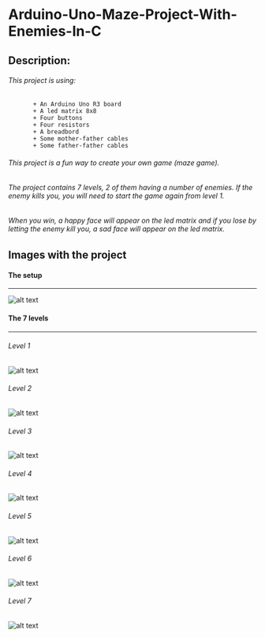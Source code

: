 # Arduino-Uno-Maze-Project-With-Enemies-In-C

## Description:

###### This project is using:
           + An Arduino Uno R3 board
           + A led matrix 8x8
           + Four buttons
           + Four resistors
           + A breadbord
           + Some mother-father cables
           + Some father-father cables
      
###### This project is a fun way to create your own game (maze game).
###### The project contains 7 levels, 2 of them having a number of enemies. If the enemy kills you, you will need to start the game again from level 1.
###### When you win, a happy face will appear on the led matrix and if you lose by letting the enemy kill you, a sad face will appear on the led matrix.

## Images with the project

#### The setup 
---
![alt text](https://github.com/melisazanier/Arduino_Uno_maze_project_with_enemies/blob/master/ProjectSetup.jpg "Setup")

#### The 7 levels
---
###### Level 1
![alt text](https://github.com/melisazanier/Arduino_Uno_maze_project_with_enemies/blob/master/maps/map%201/1_map.png "Level 1")

###### Level 2
![alt text](https://github.com/melisazanier/Arduino_Uno_maze_project_with_enemies/blob/master/maps/map%202/2_map.png "Level 2")

###### Level 3
![alt text](https://github.com/melisazanier/Arduino_Uno_maze_project_with_enemies/blob/master/maps/map%203/3_map.png "Level 3")

###### Level 4
![alt text](https://github.com/melisazanier/Arduino_Uno_maze_project_with_enemies/blob/master/maps/map%204/4_map.png "Level 4")

###### Level 5
![alt text](https://github.com/melisazanier/Arduino_Uno_maze_project_with_enemies/blob/master/maps/map%205/5_map.png "Level 5")

###### Level 6
![alt text](https://github.com/melisazanier/Arduino_Uno_maze_project_with_enemies/blob/master/maps/map%206/6_map.png "Level 6")

###### Level 7
![alt text](https://github.com/melisazanier/Arduino_Uno_maze_project_with_enemies/blob/master/maps/map%207/7_map.png "Level 7")


